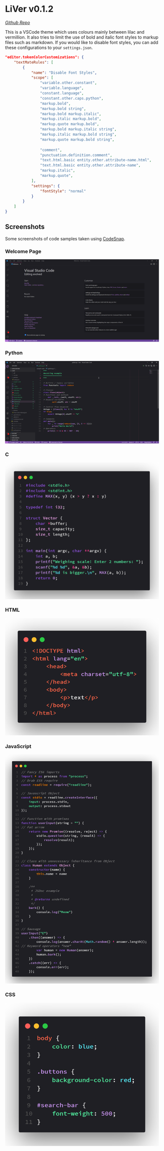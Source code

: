 # LiVer v0.1.2

*[Github Repo](https://github.com/RenoirTan/liver)*

This is a VSCode theme which uses colours mainly between lilac and vermillion.
It also tries to limit the use of bold and italic font styles to markup files
such as markdown. If you would like to disable font styles, you can add
these configurations to your `settings.json`.

```json
"editor.tokenColorCustomizations": {
    "textMateRules": [
        {
            "name": "Disable Font Styles",
            "scope": [
                "variable.other.constant",
                "variable.language",
                "constant.language",
                "constant.other.caps.python",
                "markup.bold",
                "markup.bold string",
                "markup.bold markup.italic",
                "markup.italic markup.bold",
                "markup.quote markup.bold",
                "markup.bold markup.italic string",
                "markup.italic markup.bold string",
                "markup.quote markup.bold string",

                "comment",
                "punctuation.definition.comment",
                "text.html.basic entity.other.attribute-name.html",
                "text.html.basic entity.other.attribute-name",
                "markup.italic",
                "markup.quote",
            ],
            "settings": {
                "fontStyle": "normal"
            }
        }
    ]
}
```

## Screenshots

Some screenshots of code samples taken using
[CodeSnap](https://marketplace.visualstudio.com/items?itemName=adpyke.codesnap).

### Welcome Page

![Welcome Page](https://raw.githubusercontent.com/RenoirTan/liver/screenshots/screenshots/welcome_page.png)

### Python

![Python](https://raw.githubusercontent.com/RenoirTan/liver/screenshots/screenshots/python-s.png)

### C

![C](https://raw.githubusercontent.com/RenoirTan/liver/screenshots/screenshots/c.png)

### HTML

![HTML](https://raw.githubusercontent.com/RenoirTan/liver/screenshots/screenshots/html.png)

### JavaScript

![JavaScript](https://raw.githubusercontent.com/RenoirTan/liver/screenshots/screenshots/javascript.png)

### CSS

![CSS](https://raw.githubusercontent.com/RenoirTan/liver/screenshots/screenshots/css.png)
